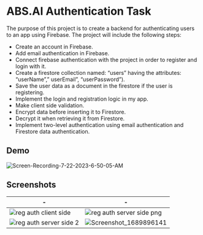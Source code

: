 # ABS.AI Authentication Task

The purpose of this project is to create a backend for authenticating users to an app using Firebase. The project will include the following steps:

- Create an account in Firebase.
- Add email authentication in Firebase.
- Connect firebase authentication with the project in order to register and login with it.
- Create a firestore collection named: “users” having the attributes: “userName”,” userEmail”, “userPassword”).
- Save the user data as a document in the firestore if the user is registering.
- Implement the login and registration logic in my app.
- Make client side validation.
- Encrypt data before inserting it to Firestore.
- Decrypt it when retrieving it from Firestore.
- Implement two-level authentication using email authentication and Firestore data authentication.
## Demo
![Screen-Recording-_7-22-2023-6-50-05-AM_](https://github.com/ibrahim-elsokary/ABS.AI_authentication_task/assets/107218787/20b83c52-bf9f-4e45-918b-35760bc35c34)

## Screenshots

| -  | - |
| ------------- | ------------- |
| ![reg auth client side](https://github.com/ibrahim-elsokary/ABS.AI_authentication_task/assets/107218787/15776f10-f060-4b90-b3e9-8e77c3c49907)| ![reg auth server side png](https://github.com/ibrahim-elsokary/ABS.AI_authentication_task/assets/107218787/deb6eb79-8ec1-4a81-8fc9-ff0cab407042)|
| ![reg auth server side 2](https://github.com/ibrahim-elsokary/ABS.AI_authentication_task/assets/107218787/529e8302-8748-4309-bdf2-93f470587b6c) |![Screenshot_1689896141](https://github.com/ibrahim-elsokary/ABS.AI_authentication_task/assets/107218787/67a408bb-8336-4486-bd3a-1820bc36716b)|


 


